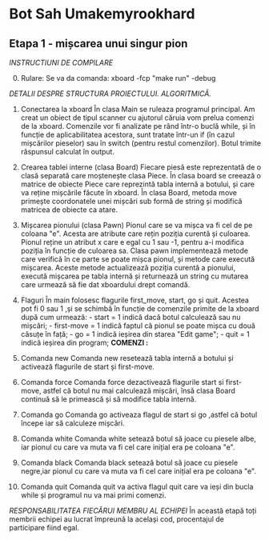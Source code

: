# Bot Sah Umakemyrookhard

## Etapa 1 - mișcarea unui singur pion

*INSTRUCTIUNI DE COMPILARE*

0. Rulare: Se va da comanda: xboard -fcp "make run" -debug

*DETALII DESPRE STRUCTURA PROIECTULUI. ALGORITMICĂ.*
1. Conectarea la xboard
	În clasa Main se ruleaza programul principal. Am creat un obiect de tipul
	scanner cu ajutorul căruia vom prelua comenzi de la xboard. Comenzile vor 
	fi analizate pe rând într-o buclă while, și în funcție de aplicabilitatea
	acestora, sunt tratate într-un if (în cazul mișcărilor pieselor) sau în
	switch (pentru restul comenzilor). Botul trimite răspunsul calculat în
	output.

2. Crearea tablei interne (clasa Board)
	Fiecare piesă este reprezentată de o clasă separată care moștenește clasa
	Piece. În clasa board se creează o matrice de obiecte Piece care reprezintă
	tabla internă a botului, și care va reține mișcările făcute în xboard.
	În clasa Board, metoda move primește coordonatele unei mișcări sub formă de
	string și modifică matricea de obiecte ca atare.

3. Mișcarea pionului (clasa Pawn)
	Pionul care se va mișca va fi cel de pe coloana "e". Acesta are atribute
	care rețin poziția curentă și culoarea. Pionul reține un atribut x care e 
	egal cu 1 sau -1, pentru a-i modifica poziția în funcție de culoarea sa.
	Clasa pawn implementează metode care verifică în ce parte se poate mișca 
	pionul, și metode care execută mișcarea. Aceste metode actualizează poziția
	curentă a pionului, execută mișcarea pe tabla internă și returnează un
	string cu mutarea care urmează să fie dat xboardului drept comandă. 

4. Flaguri
	În main folosesc flagurile first_move, start, go și quit. Acestea pot fi
	0 sau 1 ,și se schimbă în funcție de comenzile primite de la xboard după
	cum urmează: - start = 1 indică dacă botul calculează sau nu mișcări;
				 - first-move = 1 indică faptul că pionul se poate mișca
				 cu două căsuțe în față;
				 - go = 1 indică ieșirea din starea "Edit game";
				 - quit = 1 indică ieșirea din program;
**COMENZI :**

5. Comanda new
	Comanda new resetează tabla internă a botului și activează flagurile de
	start și first-move.

6. Comanda force
	Comanda force dezactivează flagurile start si first-move, astfel că botul
	nu mai calculează mișcări, însă clasa Board continuă să le primească
	și să modifice tabla internă.

7. Comanda go
	Comanda go activeaza flagul de start si go ,astfel că botul începe iar
	să calculeze mișcări.

8. Comanda white
	Comanda white setează botul să joace cu piesele albe, iar pionul cu care va
	muta va fi cel care inițial era pe coloana "e".

9. Comanda black
	Comanda black setează botul să joace cu piesele negre,iar pionul cu care va
	muta va fi cel care inițial era pe coloana "e".

10. Comanda quit
	Comanda quit va activa flagul quit care va ieși din bucla while și programul 
	nu va mai primi comenzi.

*RESPONSABILITATEA FIECĂRUI MEMBRU AL ECHIPEI*
	În această etapă toți membrii echipei au lucrat împreună la același cod,
	procentajul de participare fiind egal.